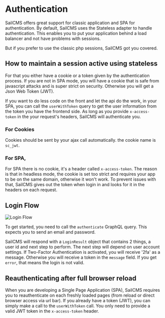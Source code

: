 # Authentication

SailCMS offers great support for classic application and SPA for authentication. By default, SailCMS uses the Stateless adapter to 
handle authentication. This enables you to put your application behind a load balancer and not have problems with sessions.

But if you prefer to use the classic php sessions, SailCMS got you covered.

## How to maintain a session active using stateless

For that you either have a cookie or a token given by the authentication process. If you are not in SPA mode, you will
have a cookie that is safe from javascript attacks and is super strict on security. Otherwise you will get a Json Web Token
(JWT). 

If you want to do less code on the front and let the api do the work, in your SPA, you can call the `userWithToken` query
to get the user information from the token you have the frontend side. As long as you provide `x-access-token` in the your
request's headers, SailCMS will authenticate you.

### For Cookies

Cookies should be sent by your ajax call automatically. the cookie name is `sc_jwt`. 

### For SPA, 
For SPA there is no cookie, it's a header called `x-access-token`. The reason is that in headless mode, the cookie is
set too strict and requires your app to be on the same domain, otherwise it won't work. To prevent issues with that,
SailCMS gives out the token when login in and looks for it in the headers on each request.

## Login Flow

![Login Flow](/loginflow.jpg)

To get started, you need to call the `authenticate` GraphQL query. This expects you to send an email and password.

SailCMS will respond with a `LoginResult` object that contains 2 things, a user id and next step to perform. The next
step will depend on user account settings. If Two-Factor Authentication is activated, you will receive '2fa' as a message.
Otherwise you will receive a token in the `message` field. If you get `error`, that means the login is not valid.

## Reauthenticating after full browser reload

When you are developing a Single Page Application (SPA), SailCMS requires you to reauthenticate on each freshly loaded 
pages (from reload or direct browser access via url bar). If you already have a token (JWT), you can simply make a call
to the `userWithToken` call. You only need to provide a valid JWT token in the `x-access-token` header.
